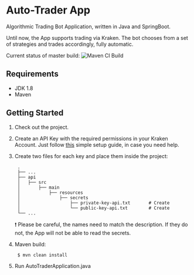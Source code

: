 # Auto-Trader App

Algorithmic Trading Bot Application, written in Java and SpringBoot.

Until now, the App supports trading via Kraken. The bot chooses from a set of strategies and trades
accordingly, fully automatic.

Current status of master build:
![Maven CI Build](https://github.com/l0r5/autotrader/workflows/Maven%20CI%20Build/badge.svg)

## Requirements

- JDK 1.8
- Maven

## Getting Started

1. Check out the project.
2. Create an API Key with the required permissions in your Kraken Account. Just
   follow [this](https://support.kraken.com/hc/en-us/articles/360035317352-Generating-an-API-key-and-QR-code-for-the-Kraken-Pro-mobile-app)
   simple setup guide, in case you need help.
3. Create two files for each key and place them inside the project:

        .
        ├── ...
        ├── api                     
        │   ├── src    
        │       ├── main          
        │           ├── resources           
        │               ├── secrets                  
        │                   ├── private-key-api.txt       # Create
        │                   └── public-key-api.txt        # Create
        └── ...
   :heavy_exclamation_mark: Please be careful, the names need to match the description. If they do
   not, the App will not be able to read the secrets.

4. Maven build:
   ```console
    $ mvn clean install
    ```

5. Run AutoTraderApplication.java